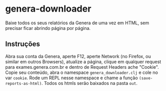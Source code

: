 # genera-downloader

Baixe todos os seus relatórios da Genera de uma vez em HTML, sem precisar ficar abrindo página por
página.

## Instruções

Abra sua conta da Genera, aperte F12, aperte Network (no Firefox, ou similar em outros Browsers),
atualize a página, clique em qualquer request para exames.genera.com.br e dentro de Request Headers
ache "Cookie". Copie seu conteúdo, abra o namespace `genera_downloader.clj` e cole no var `cookie`.
Rode um REPL nesse namespace e chame a função `(save-reports-as-html)`. Todos os htmls serão
baixados na pasta `out`.
